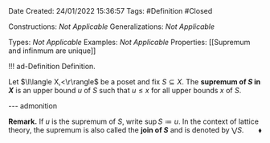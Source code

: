 <br />
<br />

Date Created: 24/01/2022 15:36:57
Tags: #Definition #Closed

Constructions: _Not Applicable_
Generalizations: _Not Applicable_

Types: _Not Applicable_
Examples: _Not Applicable_ 
Properties: [[Supremum and infinmum are unique]]

!!! ad-Definition Definition.

Let $\l\langle X,<\r\rangle$ be a poset and fix $S\subseteq X$. The **supremum of $S$ in $X$** is an upper bound $u$ of $S$ such that $u\leq x$ for all upper bounds $x$ of $S$.

--- admonition

**Remark.** If $u$ is the supremum of $S$, write $\sup S\coloneqq u$. In the context of lattice theory, the supremum is also called the **join of $S$** and is denoted by $\bigvee S$.<span style="float:right;">$\blacklozenge$</span>
